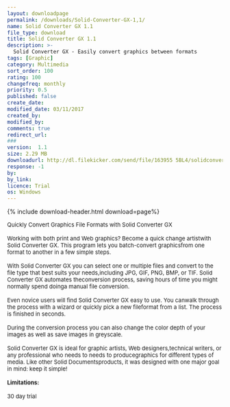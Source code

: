 ```yaml
---
layout: downloadpage
permalink: /downloads/Solid-Converter-GX-1,1/
name: Solid Converter GX 1.1
file_type: download
title: Solid Converter GX 1.1
description: >-
  Solid Converter GX - Easily convert graphics between formats
tags: [Graphic]
category: Multimedia
sort_order: 100
rating: 100
changefreq: monthly
priority: 0.5
published: false
create_date: 
modified_date: 03/11/2017
created_by: 
modified_by: 
comments: true
redirect_url: 
### 
version:  1.1
size: 2.29 MB
downloadurl: http://dl.filekicker.com/send/file/163955 5BL4/solidconvertergx.exe
response: -1
by: 
by_link: 
licence: Trial 
os: Windows
---
```


{% include download-header.html download=page%}

<p style="fix-download-text !important">
<p><font size="2"><p>Quickly Convert Graphics File Formats with Solid Converter GX<br />
<br />
Working with both print and Web graphics? Become a quick change artistwith Solid Converter GX. This program lets you batch-convert graphicsfrom one format to another in a few simple steps.<br />
<br />
With Solid Converter GX you can select one or multiple files and convert to the file type that best suits your needs,including JPG, GIF, PNG, BMP, or TIF. Solid Converter GX automates theconversion process, saving hours of time you might normally spend doinga manual file conversion.<br />
<br />
Even novice users will find Solid Converter GX easy to use. You canwalk through the process with a wizard or quickly pick a new fileformat from a list. The process is finished in seconds. <br />
<br />
During the conversion process you can also change the color depth of your images as well as save images in greyscale.<br />
<br />
Solid Converter GX is ideal for graphic artists, Web designers,technical writers, or any professional who needs to needs to producegraphics for different types of media. Like other Solid Documentsproducts, it was designed with one major goal in mind: keep it simple! <br />
<br />
<span><strong>Limitations:</strong></span><br />
<br />
30 day trial</p></p></p>
